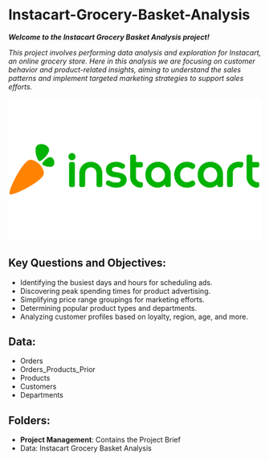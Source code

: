 # **Instacart-Grocery-Basket-Analysis**

***Welcome to the Instacart Grocery Basket Analysis project!***

*This project involves performing data analysis and exploration for Instacart, an online grocery store. 
Here in this analysis we are focusing on customer behavior and product-related insights, aiming to understand the sales patterns and implement targeted marketing strategies to support sales efforts.*

![Instacart Logo](Instacart-Logo.png)

## Key Questions and Objectives:
- Identifying the busiest days and hours for scheduling ads.
- Discovering peak spending times for product advertising.
- Simplifying price range groupings for marketing efforts.
- Determining popular product types and departments.
- Analyzing customer profiles based on loyalty, region, age, and more.

## Data:
- Orders
- Orders_Products_Prior
- Products
- Customers
- Departments	

## Folders:
- **Project Management**: Contains the Project Brief
- Data: Instacart Grocery Basket Analysis
